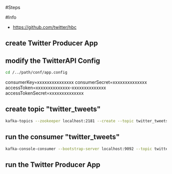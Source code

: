 
#Steps

#Info
- https://github.com/twitter/hbc

## create Twitter Producer App

## modify the TwitterAPI Config
```bash
cd /../path/conf/app.config
```

consumerKey=xxxxxxxxxxxxxxx
consumerSecret=xxxxxxxxxxxxxx
accessToken=xxxxxxxxxxxxxx-xxxxxxxxxxxxxx
accessTokenSecret=xxxxxxxxxxxxxx

## create topic "twitter_tweets"

```bash
kafka-topics --zookeeper localhost:2181 --create --topic twitter_tweets --partitions 6 --replication-factor 1
```

## run the consumer "twitter_tweets"

```bash
kafka-console-consumer --bootstrap-server localhost:9092 --topic twitter_tweets
```

## run the Twitter Producer App